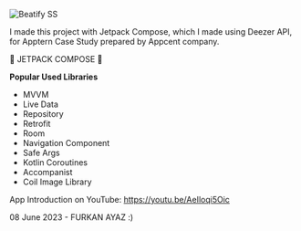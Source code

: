 
![Beatify SS](https://github.com/furkanayaz/Beatify/assets/59910223/cf77e2a0-1f8e-4b29-ba45-5cf2e858e71a)

I made this project with Jetpack Compose, which I made using Deezer API, for Apptern Case Study prepared by Appcent company.

💙 JETPACK COMPOSE 💙

**Popular Used Libraries**
- MVVM
- Live Data
- Repository
- Retrofit
- Room
- Navigation Component
- Safe Args
- Kotlin Coroutines
- Accompanist
- Coil Image Library

App Introduction on YouTube: https://youtu.be/AeIloqi5Oic

08 June 2023 - FURKAN AYAZ :)
